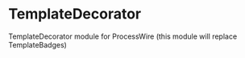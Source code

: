 TemplateDecorator
=================

TemplateDecorator module for ProcessWire (this module will replace TemplateBadges)